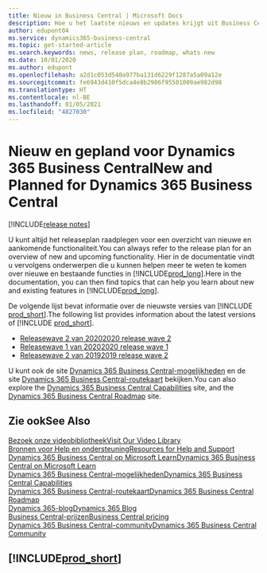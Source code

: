 ```yaml
---
title: Nieuw in Business Central | Microsoft Docs
description: Hoe u het laatste nieuws en updates krijgt uit Business Central.
author: edupont04
ms.service: dynamics365-business-central
ms.topic: get-started-article
ms.search.keywords: news, release plan, roadmap, whats new
ms.date: 10/01/2020
ms.author: edupont
ms.openlocfilehash: a2d1c053d540a977ba131d6229f1287a5a09a12e
ms.sourcegitcommit: fe6943d410f5dca4e8b2986f95501009ae982d98
ms.translationtype: HT
ms.contentlocale: nl-BE
ms.lasthandoff: 01/05/2021
ms.locfileid: "4827030"
---
```

# <a name="new-and-planned-for-dynamics-365-business-central"></a><span data-ttu-id="e9770-103">Nieuw en gepland voor Dynamics 365 Business Central</span><span class="sxs-lookup"><span data-stu-id="e9770-103">New and Planned for Dynamics 365 Business Central</span></span>

[!INCLUDE[release notes](includes/release-notes.md)]

<span data-ttu-id="e9770-104">U kunt altijd het releaseplan raadplegen voor een overzicht van nieuwe en aankomende functionaliteit.</span><span class="sxs-lookup"><span data-stu-id="e9770-104">You can always refer to the release plan for an overview of new and upcoming functionality.</span></span> <span data-ttu-id="e9770-105">Hier in de documentatie vindt u vervolgens onderwerpen die u kunnen helpen meer te weten te komen over nieuwe en bestaande functies in [!INCLUDE[prod_long](includes/prod_long.md)].</span><span class="sxs-lookup"><span data-stu-id="e9770-105">Here in the documentation, you can then find topics that can help you learn about new and existing features in [!INCLUDE[prod_long](includes/prod_long.md)].</span></span> 

<span data-ttu-id="e9770-106">De volgende lijst bevat informatie over de nieuwste versies van [!INCLUDE [prod_short](includes/prod_short.md)].</span><span class="sxs-lookup"><span data-stu-id="e9770-106">The following list provides information about the latest versions of [!INCLUDE [prod_short](includes/prod_short.md)].</span></span>  

* [<span data-ttu-id="e9770-107">Releasewave 2 van 2020</span><span class="sxs-lookup"><span data-stu-id="e9770-107">2020 release wave 2</span></span>](/dynamics365-release-plan/2020wave2/smb/dynamics365-business-central/planned-features)  
* [<span data-ttu-id="e9770-108">Releasewave 1 van 2020</span><span class="sxs-lookup"><span data-stu-id="e9770-108">2020 release wave 1</span></span>](/dynamics365-release-plan/2020wave1/dynamics365-business-central/planned-features)  
* [<span data-ttu-id="e9770-109">Releasewave 2 van 2019</span><span class="sxs-lookup"><span data-stu-id="e9770-109">2019 release wave 2</span></span>](/dynamics365-release-plan/2019wave2/dynamics365-business-central/planned-features)  

<span data-ttu-id="e9770-110">U kunt ook de site [Dynamics 365 Business Central-mogelijkheden](https://dynamics.microsoft.com/business-central/capabilities/) en de site [Dynamics 365 Business Central-routekaart](https://dynamics.microsoft.com/roadmap/business-central/) bekijken.</span><span class="sxs-lookup"><span data-stu-id="e9770-110">You can also explore the [Dynamics 365 Business Central Capabilities](https://dynamics.microsoft.com/business-central/capabilities/) site, and the [Dynamics 365 Business Central Roadmap](https://dynamics.microsoft.com/roadmap/business-central/) site.</span></span>  

## <a name="see-also"></a><span data-ttu-id="e9770-111">Zie ook</span><span class="sxs-lookup"><span data-stu-id="e9770-111">See Also</span></span>

[<span data-ttu-id="e9770-112">Bezoek onze videobibliotheek</span><span class="sxs-lookup"><span data-stu-id="e9770-112">Visit Our Video Library</span></span>](across-videos.md)  
[<span data-ttu-id="e9770-113">Bronnen voor Help en ondersteuning</span><span class="sxs-lookup"><span data-stu-id="e9770-113">Resources for Help and Support</span></span>](product-help-and-support.md)  
[<span data-ttu-id="e9770-114">Dynamics 365 Business Central op Microsoft Learn</span><span class="sxs-lookup"><span data-stu-id="e9770-114">Dynamics 365 Business Central on Microsoft Learn</span></span>](/learn/dynamics365/business-central?WT.mc_id=dyn365bc_landingpage-docs)  
[<span data-ttu-id="e9770-115">Dynamics 365 Business Central-mogelijkheden</span><span class="sxs-lookup"><span data-stu-id="e9770-115">Dynamics 365 Business Central Capabilities</span></span>](https://dynamics.microsoft.com/business-central/capabilities/)  
[<span data-ttu-id="e9770-116">Dynamics 365 Business Central-routekaart</span><span class="sxs-lookup"><span data-stu-id="e9770-116">Dynamics 365 Business Central Roadmap</span></span>](https://dynamics.microsoft.com/roadmap/business-central/)  
[<span data-ttu-id="e9770-117">Dynamics 365-blog</span><span class="sxs-lookup"><span data-stu-id="e9770-117">Dynamics 365 Blog</span></span>](https://cloudblogs.microsoft.com/dynamics365/it/product/business-central/)  
[<span data-ttu-id="e9770-118">Business Central-prijzen</span><span class="sxs-lookup"><span data-stu-id="e9770-118">Business Central pricing</span></span>](https://dynamics.microsoft.com/business-central/overview/#pricing)  
[<span data-ttu-id="e9770-119">Dynamics 365 Business Central-community</span><span class="sxs-lookup"><span data-stu-id="e9770-119">Dynamics 365 Business Central Community</span></span>](https://community.dynamics.com/business/)

## [!INCLUDE[prod_short](includes/free_trial_md.md)]
